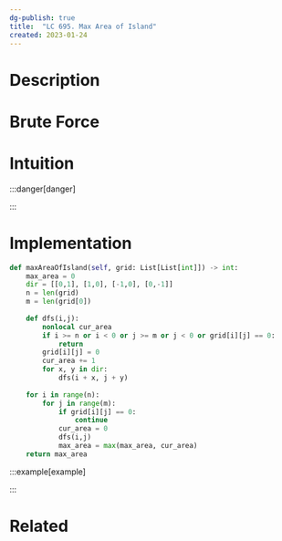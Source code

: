 ```yaml
---
dg-publish: true
title:  "LC 695. Max Area of Island"
created: 2023-01-24
---
```



# Description

# Brute Force
# Intuition

:::danger[danger] 


:::

# Implementation
```python
def maxAreaOfIsland(self, grid: List[List[int]]) -> int:
	max_area = 0
	dir = [[0,1], [1,0], [-1,0], [0,-1]]
	n = len(grid)
	m = len(grid[0])
	
	def dfs(i,j):
		nonlocal cur_area
		if i >= n or i < 0 or j >= m or j < 0 or grid[i][j] == 0:
			return 
		grid[i][j] = 0
		cur_area += 1
		for x, y in dir:
			dfs(i + x, j + y)
	
	for i in range(n):
		for j in range(m):
			if grid[i][j] == 0:
				continue
			cur_area = 0
			dfs(i,j)
			max_area = max(max_area, cur_area)
	return max_area
```

:::example[example] 


:::


# Related
